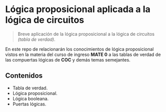 # Lógica proposicional aplicada a la lógica de circuitos
> Breve aplicación de la lógica proposicional a la lógica de circuitos *(tabla de verdad)*.

En este repo de relacionarán los conocimientos de lógica proposicional vistos en la materia del curso de ingreso **MATE 0** a las tablas de verdad de las compuertas lógicas de **COC** y demás temas semejantes.

## Contenidos
* Tabla de verdad.
* Lógica proposicional.
* Lógica booleana.
* Puertas lógicas.
